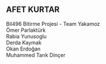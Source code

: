 ## AFET KURTAR
Bil496 Bitirme Projesi - Team Yakamoz <br />
Ömer Parlaktürk <br />
Rabia Yunusoglu <br />
Derda Kaymak <br />
Okan Erdoğan <br />
Muhammed Tarık Dinçer <br />


